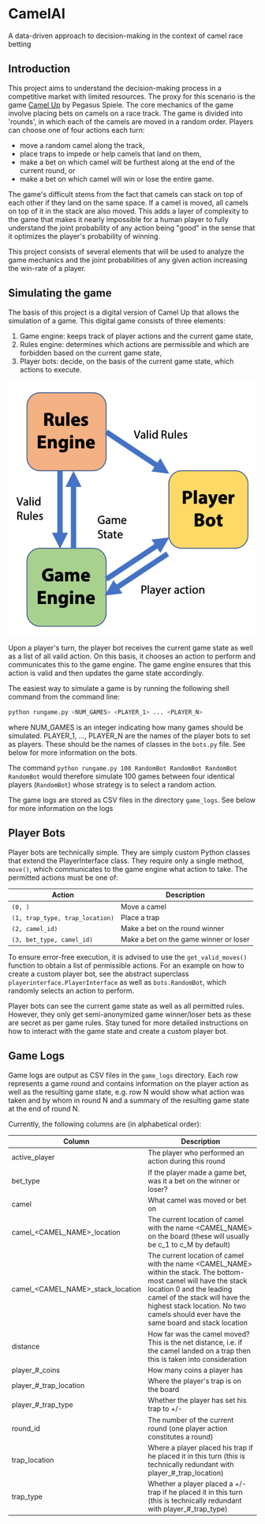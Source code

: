 # CamelAI
A data-driven approach to decision-making in the context of camel race betting

## Introduction
This project aims to understand the decision-making process in a competitive market with limited resources. The proxy for this scenario is the game [Camel Up](https://en.wikipedia.org/wiki/Camel_Up) by Pegasus Spiele. The core mechanics of the game involve placing bets on camels on a race track. The game is divided into 'rounds', in which each of the camels are moved in a random order. Players can choose one of four actions each turn:

- move a random camel along the track,
- place traps to impede or help camels that land on them,
- make a bet on which camel will be furthest along at the end of the current round, or
- make a bet on which camel will win or lose the entire game.

The game's difficult stems from the fact that camels can stack on top of each other if they land on the same space. If a camel is moved, all camels on top of it in the stack are also moved. This adds a layer of complexity to the game that makes it nearly impossible for a human player to fully understand the joint probability of any action being "good" in the sense that it optimizes the player's probability of winning.

This project consists of several elements that will be used to analyze the game mechanics and the joint probabilities of any given action increasing the win-rate of a player.

## Simulating the game
The basis of this project is a digital version of Camel Up that allows the simulation of a game. This digital game consists of three elements:
1. Game engine: keeps track of player actions and the current game state,
2. Rules engine: determines which actions are permissible and which are forbidden based on the current game state,
3. Player bots: decide, on the basis of the current game state, which actions to execute.

![Game Flowchart](images/GameEngineFlowChart.png)

Upon a player's turn, the player bot receives the current game state as well as a list of all valid action. On this basis, it chooses an action to perform and communicates this to the game engine. The game engine ensures that this action is valid and then updates the game state accordingly.

The easiest way to simulate a game is by running the following shell command from the command line:

```bash
python rungame.py <NUM_GAMES> <PLAYER_1> ... <PLAYER_N>
```

where NUM_GAMES is an integer indicating how many games should be simulated. PLAYER_1, ..., PLAYER_N are the names of the player bots to set as players. These should be the names of classes in the `bots.py` file. See below for more information on the bots.

The command `python rungame.py 100 RandomBot RandomBot RandomBot RandomBot` would therefore simulate 100 games between four identical players (`RandomBot`) whose strategy is to select a random action.

The game logs are stored as CSV files in the directory `game_logs`. See below for more information on the logs

## Player Bots
Player bots are technically simple. They are simply custom Python classes that extend the PlayerInterface class. They require only a single method, `move()`, which communicates to the game engine what action to take. The permitted actions must be one of:

| Action | Description |
| ------ | ----------- |
| `(0, )`  | Move a camel |
| `(1, trap_type, trap_location)` | Place a trap |
| `(2, camel_id)` | Make a bet on the round winner |
| `(3, bet_type, camel_id)` | Make a bet on the game winner or loser |

To ensure error-free execution, it is advised to use the `get_valid_moves()` function to obtain a list of permissible actions. For an example on how to create a custom player bot, see the abstract superclass `playerinterface.PlayerInterface` as well as `bots.RandomBot`, which randomly selects an action to perform.

Player bots can see the current game state as well as all permitted rules. However, they only get semi-anonymized game winner/loser bets as these are secret as per game rules. Stay tuned for more detailed instructions on how to interact with the game state and create a custom player bot.

## Game Logs
Game logs are output as CSV files in the `game_logs` directory. Each row represents a game round and contains information on the player action as well as the resulting game state, e.g. row N would show what action was taken and by whom in round N and a summary of the resulting game state at the end of round N.

Currently, the following columns are (in alphabetical order):

| Column | Description |
| ------ | ----------- |
| active_player | The player who performed an action during this round |
| bet_type | If the player made a game bet, was it a bet on the winner or loser? |
| camel | What camel was moved or bet on |
| camel\_<CAMEL_NAME>\_location | The current location of camel with the name <CAMEL_NAME> on the board (these will usually be c_1 to c_M by default) |
| camel\_<CAMEL_NAME>\_stack_location | The current location of camel with the name <CAMEL_NAME> within the stack. The bottom-most camel will have the stack location 0 and the leading camel of the stack will have the highest stack location. No two camels should ever have the same board and stack location |
| distance | How far was the camel moved? This is the net distance, i.e. if the camel landed on a trap then this is taken into consideration |
| player\_#\_coins | How many coins a player has |
| player\_#\_trap_location | Where the player's trap is on the board |
| player\_#\_trap_type | Whether the player has set his trap to +/- |
| round_id | The number of the current round (one player action constitutes a round) |
| trap_location | Where a player placed his trap if he placed it in this turn (this is technically redundant with player\_#\_trap_location) |
| trap_type | Whether a player placed a +/- trap if he placed it in this turn (this is technically redundant with player\_#\_trap_type) |
